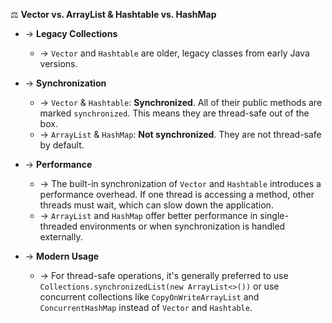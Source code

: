 ⚖️ **Vector vs. ArrayList & Hashtable vs. HashMap**

- → **Legacy Collections**
  - → `Vector` and `Hashtable` are older, legacy classes from early Java versions.

- → **Synchronization**
  - → `Vector` & `Hashtable`: **Synchronized**. All of their public methods are marked `synchronized`. This means they are thread-safe out of the box.
  - → `ArrayList` & `HashMap`: **Not synchronized**. They are not thread-safe by default.

- → **Performance**
  - → The built-in synchronization of `Vector` and `Hashtable` introduces a performance overhead. If one thread is accessing a method, other threads must wait, which can slow down the application.
  - → `ArrayList` and `HashMap` offer better performance in single-threaded environments or when synchronization is handled externally.

- → **Modern Usage**
  - → For thread-safe operations, it's generally preferred to use `Collections.synchronizedList(new ArrayList<>())` or use concurrent collections like `CopyOnWriteArrayList` and `ConcurrentHashMap` instead of `Vector` and `Hashtable`.
